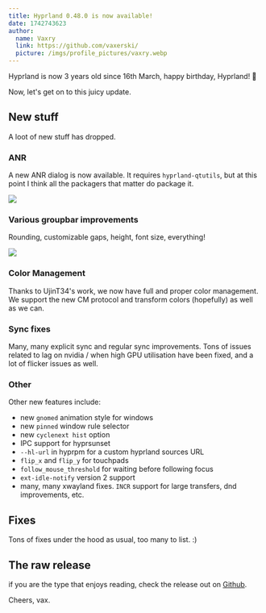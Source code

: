 ```yaml
---
title: Hyprland 0.48.0 is now available!
date: 1742743623
author:
  name: Vaxry
  link: https://github.com/vaxerski/
  picture: /imgs/profile_pictures/vaxry.webp
---
```


Hyprland is now 3 years old since 16th March, happy birthday, Hyprland! 🎉

Now, let's get on to this juicy update.

## New stuff

A loot of new stuff has dropped.

### ANR

A new ANR dialog is now available. It requires `hyprland-qtutils`, but at this point I think all the packagers that matter
do package it.

![](https://hyprland.org/imgs/blog/update48/anr.png)

### Various groupbar improvements

Rounding, customizable gaps, height, font size, everything!

![](https://hyprland.org/imgs/blog/update48/groupbar.png)

### Color Management

Thanks to UjinT34's work, we now have full and proper color management. We support the new CM protocol and transform
colors (hopefully) as well as we can.

### Sync fixes

Many, many explicit sync and regular sync improvements. Tons of issues related to lag on nvidia / when high GPU utilisation
have been fixed, and a lot of flicker issues as well.

### Other

Other new features include:
 - new `gnomed` animation style for windows
 - new `pinned` window rule selector
 - new `cyclenext hist` option
 - IPC support for hyprsunset
 - `--hl-url` in hyprpm for a custom hyprland sources URL
 - `flip_x` and `flip_y` for touchpads
 - `follow_mouse_threshold` for waiting before following focus
 - `ext-idle-notify` version 2 support
 - many, many xwayland fixes. `INCR` support for large transfers, dnd improvements, etc.


## Fixes
Tons of fixes under the hood as usual, too many to list. :)

## The raw release

if you are the type that enjoys reading, check the release out on [Github](https://github.com/hyprwm/Hyprland/releases/tag/v0.48.0).

Cheers,
vax.